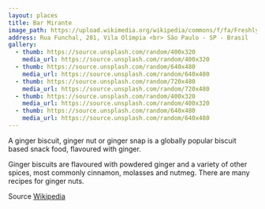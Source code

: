 ```yaml
---
layout: places
title: Bar Mirante
image_path: https://upload.wikimedia.org/wikipedia/commons/f/fa/Freshly_baked_gingerbread_-_Christmas_2004.jpg
address: Rua Funchal, 281, Vila Olímpia <br> São Paulo - SP - Brasil
gallery:
  - thumb: https://source.unsplash.com/random/400x320
    media_url: https://source.unsplash.com/random/400x320
  - thumb: https://source.unsplash.com/random/640x480
    media_url: https://source.unsplash.com/random/640x480
  - thumb: https://source.unsplash.com/random/720x480
    media_url: https://source.unsplash.com/random/720x480
  - thumb: https://source.unsplash.com/random/400x320
    media_url: https://source.unsplash.com/random/400x320
  - thumb: https://source.unsplash.com/random/640x480
    media_url: https://source.unsplash.com/random/640x480
---
```


A ginger biscuit, ginger nut or ginger snap is a globally popular biscuit based snack food, flavoured with ginger.

Ginger biscuits are flavoured with powdered ginger and a variety of other spices, most commonly cinnamon, molasses and nutmeg. There are many recipes for ginger nuts.

Source [Wikipedia](https://en.wikipedia.org/wiki/Ginger_nut)

